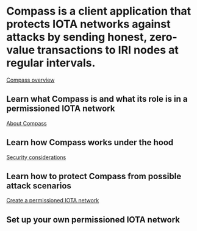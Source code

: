 # Compass is a client application that protects IOTA networks against attacks by sending honest, zero-value transactions to IRI nodes at regular intervals.

[Compass overview](/0.1/introduction/overview.md)
## Learn what Compass is and what its role is in a permissioned IOTA network

[About Compass](/0.1/concepts/about-compass.md)
## Learn how Compass works under the hood

[Security considerations](/0.1/concepts/security-considerations.md)
## Learn how to protect Compass from possible attack scenarios

[Create a permissioned IOTA network](/0.1/how-to-guides/create-a-permissioned-iota-network.md)
## Set up your own permissioned IOTA network
